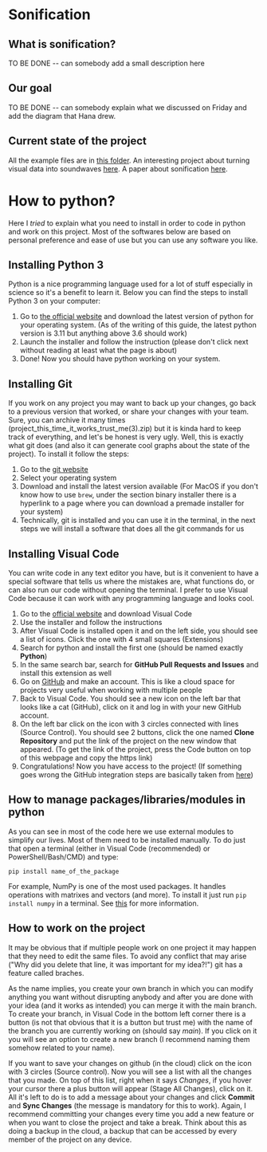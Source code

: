 # Sonification
## What is sonification?
TO BE DONE -- can somebody add a small description here

## Our goal
TO BE DONE -- can somebody explain what we discussed on Friday and add the diagram that Hana drew.
## Current state of the project
All the example files are in [this folder](/Data).
An interesting project about turning visual data into soundwaves [here](https://astronify.readthedocs.io/en/latest/).
A paper about sonification [here](https://www.academia.edu/25317231/Sonification_of_Astronomical_Data).

# How to python?
Here I _tried_ to explain what you need to install in order to code in python and work on this project. Most of the softwares below are based on personal preference and ease of use but you can use any software you like.

## Installing Python 3
Python is a nice programming language used for a lot of stuff especially in science so it's a benefit to learn it. Below you can find the steps to install Python 3 on your computer:

1. Go to [the official website](https://www.python.org/downloads/) and download the latest version of python for your operating system. (As of the writing of this guide, the latest python version is 3.11 but anything above 3.6 should work)
1. Launch the installer and follow the instruction (please don't click next without reading at least what the page is about)
1. Done! Now you should have python working on your system.

## Installing Git
If you work on any project you may want to back up your changes, go back to a previous version that worked, or share your changes with your team. Sure, you can archive it many times (project_this_time_it_works_trust_me(3).zip) but it is kinda hard to keep track of everything, and let's be honest is very ugly. Well, this is exactly what git does (and also it can generate cool graphs about the state of the project). To install it follow the steps:

1. Go to the [git website](https://git-scm.com/downloads)
2. Select your operating system
3. Download and install the latest version available (For MacOS if you don't know how to use `brew`, under the section binary installer there is a hyperlink to a page where you can download a premade installer for your system)
4. Technically, git is installed and you can use it in the terminal, in the next steps we will install a software that does all the git commands for us

## Installing Visual Code
You can write code in any text editor you have, but is it convenient to have a special software that tells us where the mistakes are, what functions do, or can also run our code without opening the terminal. I prefer to use Visual Code because it can work with any programming language and looks cool.

1. Go to the [official website](https://code.visualstudio.com) and download Visual Code
2. Use the installer and follow the instructions
3. After Visual Code is installed open it and on the left side, you should see a list of icons. Click the one with 4 small squares (Extensions)
4. Search for python and install the first one (should be named exactly **Python**)
5. In the same search bar, search for **GitHub Pull Requests and Issues** and install this extension as well
6. Go on [GitHub](https://github.com) and make an account. This is like a cloud space for projects very useful when working with multiple people
7. Back to Visual Code. You should see a new icon on the left bar that looks like a cat (GitHub), click on it and log in with your new GitHub account.
8. On the left bar click on the icon with 3 circles connected with lines (Source Control). You should see 2 buttons, click the one named **Clone Repository** and put the link of the project on the new window that appeared. (To get the link of the project, press the Code button on top of this webpage and copy the https link)
9. Congratulations! Now you have access to the project! (If something goes wrong the GitHub integration steps are basically taken from [here](https://code.visualstudio.com/docs/sourcecontrol/github))

## How to manage packages/libraries/modules in python
As you can see in most of the code here we use external modules to simplify our lives. Most of them need to be installed manually. To do just that open a terminal (either in Visual Code (recommended) or PowerShell/Bash/CMD) and type:

`
pip install name_of_the_package
`

For example, NumPy is one of the most used packages. It handles operations with matrixes and vectors (and more). To install it just run `pip install numpy` in a terminal. See [this](https://packaging.python.org/en/latest/tutorials/installing-packages/) for more information.

## How to work on the project
It may be obvious that if multiple people work on one project it may happen that they need to edit the same files. To avoid any conflict that may arise ("Why did you delete that line, it was important for my idea?!") git has a feature called braches. 

As the name implies, you create your own branch in which you can modify anything you want without disrupting anybody and after you are done with your idea (and it works as intended) you can merge it with the main branch. To create your branch, in Visual Code in the bottom left corner there is a button (is not that obvious that it is a button but trust me) with the name of the branch you are currently working on (should say *main*). If you click on it you will see an option to create a new branch (I recommend naming them somehow related to your name). 

If you want to save your changes on github (in the cloud) click on the icon with 3 circles (Source control). Now you will see a list with all the changes that you made. On top of this list, right when it says *Changes*, if you hover your cursor there a plus button will appear (Stage All Changes), click on it. All it's left to do is to add a message about your changes and click **Commit** and **Sync Changes** (the message is mandatory for this to work). Again, I recommend committing your changes every time you add a new feature or when you want to close the project and take a break. Think about this as doing a backup in the cloud, a backup that can be accessed by every member of the project on any device.



